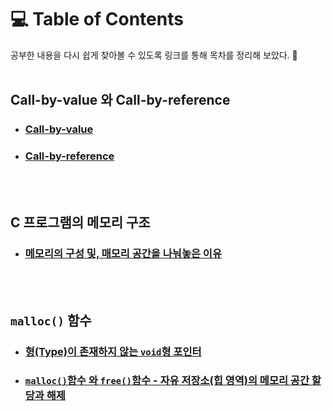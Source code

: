# 💻 Table of Contents
공부한 내용을 다시 쉽게 찾아볼 수 있도록 링크를 통해 목차를 정리해 보았다. 📌<br>
<br>

## Call-by-value 와 Call-by-reference
- ### [Call-by-value](https://github.com/Yoonsik-2002/data-structure-study/tree/main/src/000_other_knowledge/000_call_by_value_and_call_by_reference#call-by-value)
- ### [Call-by-reference](https://github.com/Yoonsik-2002/data-structure-study/tree/main/src/000_other_knowledge/000_call_by_value_and_call_by_reference#call-by-reference)
<br><br>

## C 프로그램의 메모리 구조
- ### [메모리의 구성 및, 매모리 공간을 나눠놓은 이유](https://github.com/Yoonsik-2002/data-structure-study/tree/main/src/000_other_knowledge/001_memory_area_of_c_program#%EB%A9%94%EB%AA%A8%EB%A6%AC%EC%9D%98-%EA%B5%AC%EC%84%B1)
<br><br>

## `malloc()` 함수
- ### [형(Type)이 존재하지 않는 `void`형 포인터](https://github.com/Yoonsik-2002/data-structure-study/tree/main/src/000_other_knowledge/002_malloc_function#%ED%98%95type%EC%9D%B4-%EC%A1%B4%EC%9E%AC%ED%95%98%EC%A7%80-%EC%95%8A%EB%8A%94-void-%ED%98%95-%ED%8F%AC%EC%9D%B8%ED%84%B0)
- ### [`malloc()`함수 와 `free()`함수 - 자유 저장소(힙 영역)의 메모리 공간 할당과 해제](https://github.com/Yoonsik-2002/data-structure-study/tree/main/src/000_other_knowledge/002_malloc_function#%EC%9E%90%EC%9C%A0-%EC%A0%80%EC%9E%A5%EC%86%8C%ED%9E%99-%EC%98%81%EC%97%AD%EC%9D%98-%EB%A9%94%EB%AA%A8%EB%A6%AC-%EA%B3%B5%EA%B0%84-%ED%95%A0%EB%8B%B9%EA%B3%BC-%ED%95%B4%EC%A0%9C)
<br><br>
